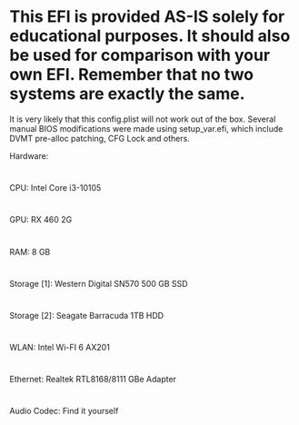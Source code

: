 # This EFI is provided AS-IS solely for educational purposes. It should also be used for comparison with your own EFI. Remember that no two systems are exactly the same.

It is very likely that this config.plist will not work out of the box. Several manual BIOS modifications were made using setup_var.efi, which include DVMT pre-alloc patching, CFG Lock and others.

Hardware:
#
CPU: Intel Core i3-10105
#
GPU: RX 460 2G
#
RAM: 8 GB
#
Storage [1]: Western Digital SN570 500 GB SSD
#
Storage [2]: Seagate Barracuda 1TB HDD
#
WLAN: Intel Wi-FI 6 AX201
#
Ethernet: Realtek RTL8168/8111 GBe Adapter
#
Audio Codec: Find it yourself
